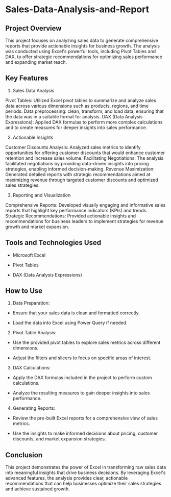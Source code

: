 # Sales-Data-Analysis-and-Report
## Project Overview

This project focuses on analyzing sales data to generate comprehensive reports that provide actionable insights for business growth. The analysis was conducted using Excel's powerful tools, including Pivot Tables and DAX, to offer strategic recommendations for optimizing sales performance and expanding market reach.

## Key Features

1. Sales Data Analysis
   
Pivot Tables: Utilized Excel pivot tables to summarize and analyze sales data across various dimensions such as products, regions, and time periods.
Data preprocessing: clean, transform, and load data, ensuring that the data was in a suitable format for analysis.
DAX (Data Analysis Expressions): Applied DAX formulas to perform more complex calculations and to create measures for deeper insights into sales performance.

2. Actionable Insights
   
Customer Discounts Analysis: Analyzed sales metrics to identify opportunities for offering customer discounts that would enhance customer retention and increase sales volume.
Facilitating Negotiations: The analysis facilitated negotiations by providing data-driven insights into pricing strategies, enabling informed decision-making.
Revenue Maximization: Generated detailed reports with strategic recommendations aimed at maximizing revenue through targeted customer discounts and optimized sales strategies.

3. Reporting and Visualization
   
Comprehensive Reports: Developed visually engaging and informative sales reports that highlight key performance indicators (KPIs) and trends.
Strategic Recommendations: Provided actionable insights and recommendations for business leaders to implement strategies for revenue growth and market expansion.

## Tools and Technologies Used

- Microsoft Excel

- Pivot Tables

- DAX (Data Analysis Expressions)

## How to Use

1. Data Preparation:

- Ensure that your sales data is clean and formatted correctly.

- Load the data into Excel using Power Query if needed.

2. Pivot Table Analysis:

- Use the provided pivot tables to explore sales metrics across different dimensions.

- Adjust the filters and slicers to focus on specific areas of interest.

3. DAX Calculations:

- Apply the DAX formulas included in the project to perform custom calculations.

- Analyze the resulting measures to gain deeper insights into sales performance.

4. Generating Reports:

- Review the pre-built Excel reports for a comprehensive view of sales metrics.

- Use the insights to make informed decisions about pricing, customer discounts, and market expansion strategies.

## Conclusion

This project demonstrates the power of Excel in transforming raw sales data into meaningful insights that drive business decisions. By leveraging Excel's advanced features, the analysis provides clear, actionable recommendations that can help businesses optimize their sales strategies and achieve sustained growth.

